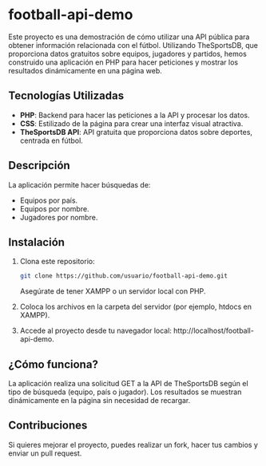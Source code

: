 # football-api-demo

Este proyecto es una demostración de cómo utilizar una API pública para obtener información relacionada con el fútbol. Utilizando TheSportsDB, que proporciona datos gratuitos sobre equipos, jugadores y partidos, hemos construido una aplicación en PHP para hacer peticiones y mostrar los resultados dinámicamente en una página web.

## Tecnologías Utilizadas

- **PHP**: Backend para hacer las peticiones a la API y procesar los datos.
- **CSS**: Estilizado de la página para crear una interfaz visual atractiva.
- **TheSportsDB API**: API gratuita que proporciona datos sobre deportes, centrada en fútbol.

## Descripción

La aplicación permite hacer búsquedas de:

- Equipos por país.
- Equipos por nombre.
- Jugadores por nombre.

## Instalación

1. Clona este repositorio:

   ```bash
   git clone https://github.com/usuario/football-api-demo.git
      ```
   Asegúrate de tener XAMPP o un servidor local con PHP.

2. Coloca los archivos en la carpeta del servidor (por ejemplo, htdocs en XAMPP).

3. Accede al proyecto desde tu navegador local: http://localhost/football-api-demo.

## ¿Cómo funciona?

La aplicación realiza una solicitud GET a la API de TheSportsDB según el tipo de búsqueda (equipo, país o jugador). Los resultados se muestran dinámicamente en la página sin necesidad de recargar.

## Contribuciones

Si quieres mejorar el proyecto, puedes realizar un fork, hacer tus cambios y enviar un pull request.

